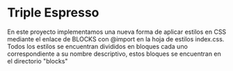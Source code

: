 # Triple Espresso

En este proyecto implementamos una nueva forma de aplicar estilos en CSS mediante el enlace de BLOCKS con @import en la hoja de estilos index.css.
Todos los estilos se encuentran divididos en bloques cada uno correspondiente a su nombre descriptivo, estos bloques se encuentran en el directorio "blocks"
